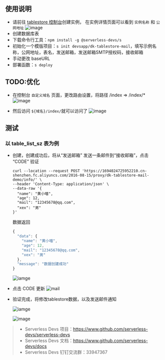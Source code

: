 ## 使用说明

- 请前往 [tablestore 控制台](https://otsnext.console.aliyun.com/)创建实例， 在实例详情页面可以看到 `实例名称` 和 `公网地址`
![image](https://img.alicdn.com/imgextra/i2/O1CN01VF6kv724mMdiMPC9q_!!6000000007433-2-tps-2184-1190.png)
- 创建数据库表
- 下载命令行工具：`npm install -g @serverless-devs/s`
- 初始化一个模版项目：`s init devsapp/dk-tablestore-mail`，填写示例名称，公网地址，表名，发送邮箱，发送邮箱SMTP授权码，接收邮箱
- 手动更改 baseURL
- 部署函数：`s deploy`

## TODO:优化

- 在控制台 `自定义域名` 页面，更改路由设置，将路径 /index => /index/\*
  ![image](https://img.alicdn.com/imgextra/i4/O1CN01s0xSAU1LCUucIA9OB_!!6000000001263-2-tps-1370-712.png)

- 然后访问 `${域名}/index/`就可以访问了
  ![image](https://img.alicdn.com/imgextra/i2/O1CN014D9vzK1F81LXl0rMf_!!6000000000441-2-tps-1358-338.png)

## 测试

### 以 table_list_sz 表为例

- 创建，创建成功后，将从“发送邮箱” 发送一条邮件到“接收邮箱”，点击 “CODE” 验证

  ```shell
  curl --location --request POST 'https://1694024725952210.cn-shenzhen.fc.aliyuncs.com/2016-08-15/proxy/dk-tablestore-mail-demo/info/' \
  --header 'Content-Type: application/json' \
  --data-raw '{
    "name": "黄小喵",
    "age": 12,
    "mail": "12345678@qq.com",
    "xex": "男"
  }'
  ```

  数据返回

  ```js
  {
    "data": {
      "name": "黄小喵",
      "age": 12,
      "mail": "12345678@qq.com",
      "xex": "男"
    },
    "message": "数据创建成功"
  }
  ```
  ![iamge](https://img.alicdn.com/imgextra/i3/O1CN01DBfPHM1t4QsR8NTBa_!!6000000005848-0-tps-2786-570.jpg)


- 点击 CODE 更新
![mail](https://img.alicdn.com/imgextra/i2/O1CN01GHFkiE1nJBwbuikdk_!!6000000005068-2-tps-1624-608.png)

 
- 验证完成，将修改tablestore数据，以及发送邮件通知

  ![iamge](https://img.alicdn.com/imgextra/i1/O1CN01cK8WMx22Y31qlbchv_!!6000000007131-0-tps-2806-584.jpg)

  ![image](https://img.alicdn.com/imgextra/i1/O1CN01KfKGnK1Yv0PVNIekZ_!!6000000003120-0-tps-1894-636.jpg)


> - Serverless Devs 项目：https://www.github.com/serverless-devs/serverless-devs
> - Serverless Devs 文档：https://www.github.com/serverless-devs/docs
> - Serverless Devs 钉钉交流群：33947367
